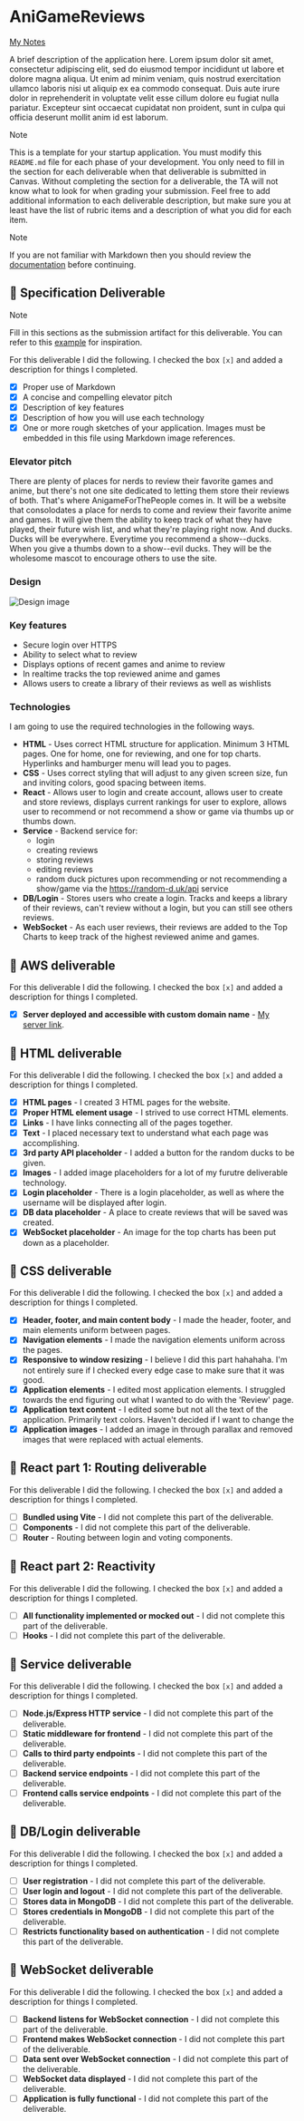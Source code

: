 # AniGameReviews 

[My Notes](notes.md)

A brief description of the application here. Lorem ipsum dolor sit amet, consectetur adipiscing elit, sed do eiusmod tempor incididunt ut labore et dolore magna aliqua. Ut enim ad minim veniam, quis nostrud exercitation ullamco laboris nisi ut aliquip ex ea commodo consequat. Duis aute irure dolor in reprehenderit in voluptate velit esse cillum dolore eu fugiat nulla pariatur. Excepteur sint occaecat cupidatat non proident, sunt in culpa qui officia deserunt mollit anim id est laborum.


> [!NOTE]
>  This is a template for your startup application. You must modify this `README.md` file for each phase of your development. You only need to fill in the section for each deliverable when that deliverable is submitted in Canvas. Without completing the section for a deliverable, the TA will not know what to look for when grading your submission. Feel free to add additional information to each deliverable description, but make sure you at least have the list of rubric items and a description of what you did for each item.

> [!NOTE]
>  If you are not familiar with Markdown then you should review the [documentation](https://docs.github.com/en/get-started/writing-on-github/getting-started-with-writing-and-formatting-on-github/basic-writing-and-formatting-syntax) before continuing.

## 🚀 Specification Deliverable

> [!NOTE]
>  Fill in this sections as the submission artifact for this deliverable. You can refer to this [example](https://github.com/webprogramming260/startup-example/blob/main/README.md) for inspiration.

For this deliverable I did the following. I checked the box `[x]` and added a description for things I completed.

- [x] Proper use of Markdown
- [x] A concise and compelling elevator pitch
- [x] Description of key features
- [x] Description of how you will use each technology
- [x] One or more rough sketches of your application. Images must be embedded in this file using Markdown image references.

### Elevator pitch

There are plenty of places for nerds to review their favorite games and anime, but there's not one site dedicated to letting them store their reviews of both. That's where AnigameForThePeople comes in. It will be a website that consolodates a place for nerds to come and review their favorite anime and games. It will give them the ability to keep track of what they have played, their future wish list, and what they're playing right now. And ducks. Ducks will be everywhere. Everytime you recommend a show--ducks. When you give a thumbs down to a show--evil ducks. They will be the wholesome mascot to encourage others to use the site.

### Design

![Design image](public/image_library/anigame_mockup.png)

### Key features

- Secure login over HTTPS
- Ability to select what to review
- Displays options of recent games and anime to review
- In realtime tracks the top reviewed anime and games
- Allows users to create a library of their reviews as well as wishlists

### Technologies

I am going to use the required technologies in the following ways.

- **HTML** - Uses correct HTML structure for application. Minimum 3 HTML pages. One for home, one for reviewing, and one for top charts. Hyperlinks and hamburger menu will lead you to pages.
- **CSS** - Uses correct styling that will adjust to any given screen size, fun and inviting colors, good spacing between items.
- **React** - Allows user to login and create account, allows user to create and store reviews, displays current rankings for user to explore, allows user to recommend or not recommend a show or game via thumbs up or thumbs down. 
- **Service** - Backend service for:
    - login
    - creating reviews
    - storing reviews
    - editing reviews
    - random duck pictures upon recommending or not recommending a show/game via the https://random-d.uk/api service
- **DB/Login** - Stores users who create a login. Tracks and keeps a library of their reviews, can't review without a login, but you can still see others reviews. 
- **WebSocket** - As each user reviews, their reviews are added to the Top Charts to keep track of the highest reviewed anime and games.

## 🚀 AWS deliverable

For this deliverable I did the following. I checked the box `[x]` and added a description for things I completed.

- [x] **Server deployed and accessible with custom domain name** - [My server link](https://anigamereviews.com).

## 🚀 HTML deliverable

For this deliverable I did the following. I checked the box `[x]` and added a description for things I completed.

- [x] **HTML pages** - I created 3 HTML pages for the website.
- [x] **Proper HTML element usage** - I strived to use correct HTML elements.
- [x] **Links** - I have links connecting all of the pages together.
- [x] **Text** - I placed necessary text to understand what each page was accomplishing.
- [x] **3rd party API placeholder** - I added a button for the random ducks to be given. 
- [x] **Images** - I added image placeholders for a lot of my furutre deliverable technology.
- [x] **Login placeholder** - There is a login placeholder, as well as where the username will be displayed after login. 
- [x] **DB data placeholder** - A place to create reviews that will be saved was created.
- [x] **WebSocket placeholder** - An image for the top charts has been put down as a placeholder.

## 🚀 CSS deliverable

For this deliverable I did the following. I checked the box `[x]` and added a description for things I completed.

- [x] **Header, footer, and main content body** - I made the header, footer, and main elements uniform between pages.
- [x] **Navigation elements** - I made the navigation elements uniform across the pages.
- [x] **Responsive to window resizing** - I believe I did this part hahahaha. I'm not entirely sure if I checked every edge case to make sure that it was good.
- [x] **Application elements** - I edited most application elements. I struggled towards the end figuring out what I wanted to do with the 'Review' page.
- [x] **Application text content** - I edited some but not all the text of the application. Primarily text colors. Haven't decided if I want to change the 
- [x] **Application images** - I added an image in through parallax and removed images that were replaced with actual elements.

## 🚀 React part 1: Routing deliverable

For this deliverable I did the following. I checked the box `[x]` and added a description for things I completed.

- [ ] **Bundled using Vite** - I did not complete this part of the deliverable.
- [ ] **Components** - I did not complete this part of the deliverable.
- [ ] **Router** - Routing between login and voting components.

## 🚀 React part 2: Reactivity

For this deliverable I did the following. I checked the box `[x]` and added a description for things I completed.

- [ ] **All functionality implemented or mocked out** - I did not complete this part of the deliverable.
- [ ] **Hooks** - I did not complete this part of the deliverable.

## 🚀 Service deliverable

For this deliverable I did the following. I checked the box `[x]` and added a description for things I completed.

- [ ] **Node.js/Express HTTP service** - I did not complete this part of the deliverable.
- [ ] **Static middleware for frontend** - I did not complete this part of the deliverable.
- [ ] **Calls to third party endpoints** - I did not complete this part of the deliverable.
- [ ] **Backend service endpoints** - I did not complete this part of the deliverable.
- [ ] **Frontend calls service endpoints** - I did not complete this part of the deliverable.

## 🚀 DB/Login deliverable

For this deliverable I did the following. I checked the box `[x]` and added a description for things I completed.

- [ ] **User registration** - I did not complete this part of the deliverable.
- [ ] **User login and logout** - I did not complete this part of the deliverable.
- [ ] **Stores data in MongoDB** - I did not complete this part of the deliverable.
- [ ] **Stores credentials in MongoDB** - I did not complete this part of the deliverable.
- [ ] **Restricts functionality based on authentication** - I did not complete this part of the deliverable.

## 🚀 WebSocket deliverable

For this deliverable I did the following. I checked the box `[x]` and added a description for things I completed.

- [ ] **Backend listens for WebSocket connection** - I did not complete this part of the deliverable.
- [ ] **Frontend makes WebSocket connection** - I did not complete this part of the deliverable.
- [ ] **Data sent over WebSocket connection** - I did not complete this part of the deliverable.
- [ ] **WebSocket data displayed** - I did not complete this part of the deliverable.
- [ ] **Application is fully functional** - I did not complete this part of the deliverable.
